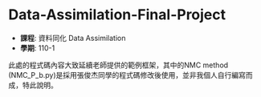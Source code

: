# Data-Assimilation-Final-Project

- **課程**: 資料同化 Data Assimilation
- **學期**: 110-1

此處的程式碼內容大致延續老師提供的範例框架，其中的NMC method (NMC_P_b.py)是採用張俊杰同學的程式碼修改後使用，並非我個人自行編寫而成，特此說明。
